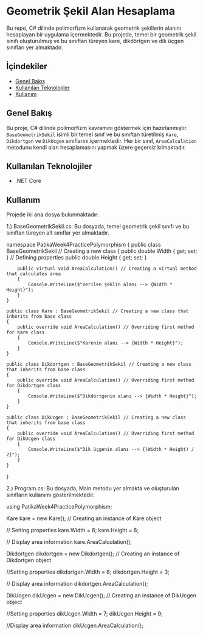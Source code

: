 # Geometrik Şekil Alan Hesaplama

Bu repo, C# dilinde polimorfizm kullanarak geometrik şekillerin alanını hesaplayan bir uygulama içermektedir. Bu projede, temel bir geometrik şekil sınıfı oluşturulmuş ve bu sınıftan türeyen kare, dikdörtgen ve dik üçgen sınıfları yer almaktadır.

## İçindekiler

- [Genel Bakış](#genel-bakış)
- [Kullanılan Teknolojiler](#kullanılan-teknolojiler)
- [Kullanım](#kullanım)

## Genel Bakış

Bu proje, C# dilinde polimorfizm kavramını göstermek için hazırlanmıştır. `BaseGeometrikSekil` isimli bir temel sınıf ve bu sınıftan türetilmiş `Kare`, `Dikdortgen` ve `DikUcgen` sınıflarını içermektedir. Her bir sınıf, `AreaCalculation` metodunu kendi alan hesaplamasını yapmak üzere geçersiz kılmaktadır.

## Kullanılan Teknolojiler

- .NET Core

## Kullanım

Projede iki ana dosya bulunmaktadır:

1.) BaseGeometrikSekil.cs: Bu dosyada, temel geometrik şekil sınıfı ve bu sınıftan türeyen alt sınıflar yer almaktadır.

namespace PatikaWeek4PracticePolymorphism
{
    public class BaseGeometrikSekil // Creating a new class
    {
        public double Width { get; set; } // Defining properties
        public double Height { get; set; }

        public virtual void AreaCalculation() // Creating a virtual method that calculates area
        {
            Console.WriteLine($"Verilen şeklin alanı --> {Width * Height}");
        }
    }

    public class Kare : BaseGeometrikSekil // Creating a new class that inherits from base class
    {
        public override void AreaCalculation() // Overriding first method for Kare class
        {
            Console.WriteLine($"Karenin alanı --> {Width * Height}");
        }
    }

    public class Dikdortgen : BaseGeometrikSekil // Creating a new class that inherits from base class
    {
        public override void AreaCalculation() // Overriding first method for Dikdortgen class
        {
            Console.WriteLine($"Dikdörtgenin alanı --> {Width * Height}");
        }
    }

    public class DikUcgen : BaseGeometrikSekil // Creating a new class that inherits from base class
    {
        public override void AreaCalculation() // Overriding first method for DikUcgen class
        {
            Console.WriteLine($"Dik üçgenin alanı --> {(Width * Height) / 2}");
        }
    }
}

2.) Program.cs: Bu dosyada, Main metodu yer almakta ve oluşturulan sınıfların kullanımı gösterilmektedir.

using PatikaWeek4PracticePolymorphism;

Kare kare = new Kare(); // Creating an instance of Kare object

// Setting properties
kare.Width = 6; 
kare.Height = 6;

// Display area information
kare.AreaCalculation();

Dikdortgen dikdortgen = new Dikdortgen(); // Creating an instance of Dikdortgen object

//Setting properties
dikdortgen.Width = 8;
dikdortgen.Height = 3;

// Display area information
dikdortgen.AreaCalculation();

DikUcgen dikUcgen = new DikUcgen(); // Creating an instance of DikUcgen object

//Setting properties
dikUcgen.Width = 7;
dikUcgen.Height = 9;

//Display area information
dikUcgen.AreaCalculation();

